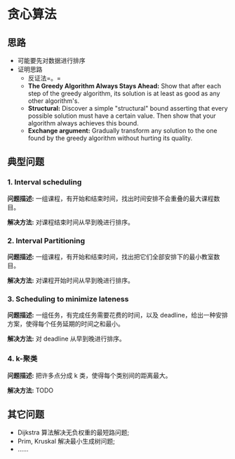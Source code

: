 # 贪心算法

## 思路

- 可能要先对数据进行排序
- 证明思路
  - 反证法=。=
  - **The Greedy Algorithm Always Stays Ahead:** Show that after each step of the greedy algorithm, its solution is at least as good as any other algorithm's.
  - **Structural:** Discover a simple "structural" bound asserting that every possible solution must have a certain value. Then show that your algorithm always achieves this bound.
  - **Exchange argument:** Gradually transform any solution to the one found by the greedy algorithm without hurting its quality.

## 典型问题

### 1. Interval scheduling

**问题描述:** 一组课程，有开始和结束时间，找出时间安排不会重叠的最大课程数目。

**解决方法:** 对课程结束时间从早到晚进行排序。

### 2. Interval Partitioning

**问题描述:** 一组课程，有开始和结束时间，找出把它们全部安排下的最小教室数目。

**解决方法:** 对课程开始时间从早到晚进行排序。

### 3. Scheduling to minimize lateness

**问题描述:** 一组任务，有完成任务需要花费的时间，以及 deadline，给出一种安排方案，使得每个任务延期的时间之和最小。

**解决方法:** 对 deadline 从早到晚进行排序。

### 4. k-聚类

**问题描述:** 把许多点分成 k 类，使得每个类别间的距离最大。

**解决方法:** TODO

## 其它问题

- Dijkstra 算法解决无负权重的最短路问题;
- Prim, Kruskal 解决最小生成树问题;
- ……